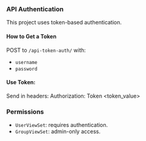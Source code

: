 ### API Authentication

This project uses token-based authentication.

#### How to Get a Token
POST to `/api-token-auth/` with:
- `username`
- `password`

#### Use Token:
Send in headers:
Authorization: Token <token_value>

### Permissions
- `UserViewSet`: requires authentication.
- `GroupViewSet`: admin-only access.
